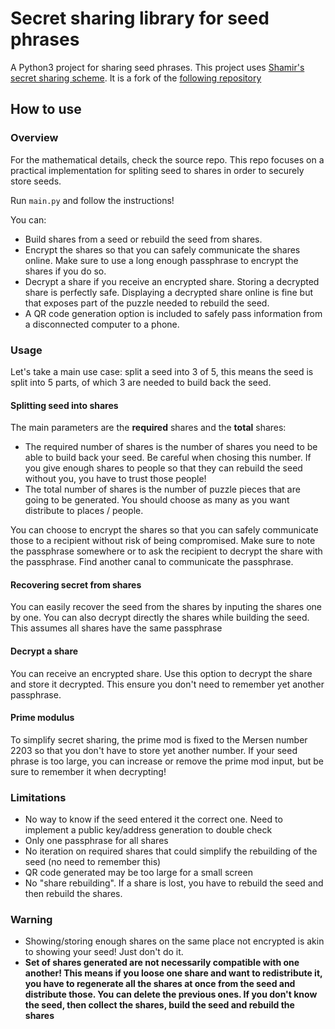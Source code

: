 Secret sharing library for seed phrases
======

A Python3 project for sharing seed phrases. This project uses [Shamir's secret sharing scheme](https://en.wikipedia.org/wiki/Shamir%27s_Secret_Sharing).
It is a fork of the [following repository](https://github.com/jqueiroz/python-sslib)

## How to use
### Overview
For the mathematical details, check the source repo. This repo focuses on a practical implementation for spliting seed to shares in order to securely store seeds.

Run `main.py` and follow the instructions!

You can:
- Build shares from a seed or rebuild the seed from shares.
- Encrypt the shares so that you can safely communicate the shares online. Make sure to use a long enough passphrase to encrypt the shares if you do so.
- Decrypt a share if you receive an encrypted share. Storing a decrypted share is perfectly safe. Displaying a decrypted share online is fine but that exposes part of the puzzle needed to rebuild the seed.
- A QR code generation option is included to safely pass information from a disconnected computer to a phone.

### Usage

Let's take a main use case: split a seed into 3 of 5, this means the seed is split into 5 parts, of which 3 are needed to build back the seed.

#### Splitting seed into shares
The main parameters are the **required** shares and the **total** shares:
- The required number of shares is the number of shares you need to be able to build back your seed. Be careful when chosing this number. If you give enough shares to people so that they can rebuild the seed without you, you have to trust those people!
- The total number of shares is the number of puzzle pieces that are going to be generated. You should choose as many as you want distribute to places / people.

You can choose to encrypt the shares so that you can safely communicate those to a recipient without risk of being compromised. Make sure to note the passphrase somewhere or to ask the recipient to decrypt the share with the passphrase. Find another canal to communicate the passphrase.

#### Recovering secret from shares

You can easily recover the seed from the shares by inputing the shares one by one. You can also decrypt directly the shares while building the seed. This assumes all shares have the same passphrase

#### Decrypt a share
You can receive an encrypted share. Use this option to decrypt the share and store it decrypted. This ensure you don't need to remember yet another passphrase.

#### Prime modulus
To simplify secret sharing, the prime mod is fixed to the Mersen number 2203 so that you don't have to store yet another number. If your seed phrase is too large, you can increase or remove the prime mod input, but be sure to remember it when decrypting!

### Limitations
- No way to know if the seed entered it the correct one. Need to implement a public key/address generation to double check
- Only one passphrase for all shares
- No iteration on required shares that could simplify the rebuilding of the seed (no need to remember this)
- QR code generated may be too large for a small screen
- No "share rebuilding". If a share is lost, you have to rebuild the seed and then rebuild the shares.

### Warning
- Showing/storing enough shares on the same place not encrypted is akin to showing your seed! Just don't do it.
- **Set of shares generated are not necessarily compatible with one another! This means if you loose one share and want to redistribute it, you have to regenerate all the shares at once from the seed and distribute those. You can delete the previous ones. If you don't know the seed, then collect the shares, build the seed and rebuild the shares**
